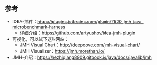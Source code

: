 ## 参考

- IDEA-插件：https://plugins.jetbrains.com/plugin/7529-jmh-java-microbenchmark-harness
    - 详细介绍：https://github.com/artyushov/idea-jmh-plugin
- 可视化，可以试下这些网站：
    - JMH Visual Chart：http://deepoove.com/jmh-visual-chart/
    - JMH Visualizer：https://jmh.morethan.io/
- JMH-介绍：https://hezhiqiang8909.gitbook.io/java/docs/javalib/jmh